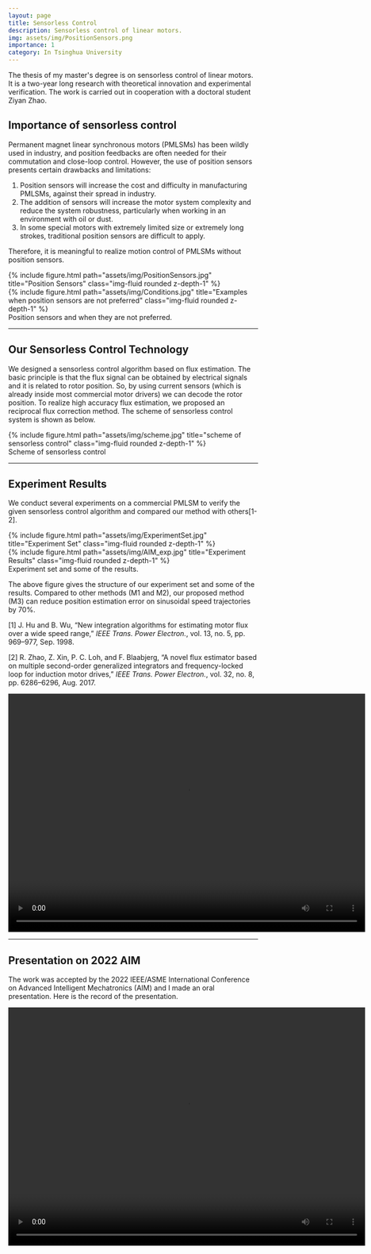 ```yaml
---
layout: page
title: Sensorless Control
description: Sensorless control of linear motors.
img: assets/img/PositionSensors.png
importance: 1
category: In Tsinghua University
---
```


The thesis of my master's degree is on sensorless control of linear motors. It is a two-year long research with theoretical innovation and experimental verification. The work is carried out in cooperation with a doctoral student Ziyan Zhao.

## Importance of sensorless control
Permanent magnet linear synchronous motors (PMLSMs) has been wildly used in industry, and position feedbacks are often needed for their commutation and close-loop control. However, the use of position sensors presents certain drawbacks and limitations:
1. Position sensors will increase the cost and difficulty in manufacturing PMLSMs, against their spread in industry. 
2. The addition of sensors will increase the motor system complexity and reduce the system robustness, particularly when working in an environment with oil or dust.
3. In some special motors with extremely limited size or extremely long strokes, traditional position sensors are difficult to apply.

Therefore, it is meaningful to realize motion control of PMLSMs without position sensors. 

<div class="row justify-content-sm-center">
    <div class="col-sm-5 mt-3 mt-md-0">
        {% include figure.html path="assets/img/PositionSensors.jpg" title="Position Sensors" class="img-fluid rounded z-depth-1" %}
    </div>
    <div class="col-sm-6 mt-3 mt-md-0">
        {% include figure.html path="assets/img/Conditions.jpg" title="Examples when position sensors are not preferred" class="img-fluid rounded z-depth-1" %}
    </div>
</div>
<div class="caption">
    Position sensors and when they are not preferred.
</div>

---

## Our Sensorless Control Technology

We designed a sensorless control algorithm based on flux estimation. The basic principle is that the flux signal can be obtained by electrical signals and it is related to rotor position. So, by using current sensors (which is already inside most commercial motor drivers) we can decode the rotor position. To realize high accuracy flux estimation, we proposed an reciprocal flux correction method. The scheme of sensorless control system is shown as below.

<div class="col-sm mt-3 mt-md-0">
    {% include figure.html path="assets/img/scheme.jpg" title="scheme of sensorless control" class="img-fluid rounded z-depth-1" %}
</div>
<div class="caption">
    Scheme of sensorless control
</div>

---

## Experiment Results

We conduct several experiments on a commercial PMLSM to verify the given sensorless control algorithm and compared our method with others[1-2].

<div class="row justify-content-sm-center">
    <div class="col-sm-6 mt-3 mt-md-0">
        {% include figure.html path="assets/img/ExperimentSet.jpg" title="Experiment Set" class="img-fluid rounded z-depth-1" %}
    </div>
    <div class="col-sm-6 mt-3 mt-md-0">
        {% include figure.html path="assets/img/AIM_exp.jpg" title="Experiment Results" class="img-fluid rounded z-depth-1" %}
    </div>
</div>
<div class="caption">
    Experiment set and some of the results.
</div>

The above figure gives the structure of our experiment set and some of the results. Compared to other methods (M1 and M2), our proposed method (M3) can reduce position estimation error on sinusoidal speed trajectories by 70%.

[1] J. Hu and B. Wu, “New integration algorithms for estimating motor flux over a wide speed range,” *IEEE Trans. Power Electron.*, vol. 13, no. 5, pp. 969–977, Sep. 1998.

[2] R. Zhao, Z. Xin, P. C. Loh, and F. Blaabjerg, “A novel flux estimator based on multiple second-order generalized integrators and frequency-locked loop for induction motor drives,” *IEEE Trans. Power Electron.*, vol. 32, no. 8, pp. 6286–6296, Aug. 2017.

<video width="720" height="480" controls>
  <source src="motor_sensorless.mp4" type="video/mp4">
  <source src="motor_sensorless.webm" type="video/webm">
  <object data="motor_sensorless.mp4" width="720" height="480">
    <embed src="motor_sensorless.swf" width="720" height="480">
  </object>
</video>

---

## Presentation on 2022 AIM

The work was accepted by the 2022 IEEE/ASME International Conference on Advanced Intelligent Mechatronics (AIM) and I made an oral presentation. Here is the record of the presentation.

<video width="720" height="480" controls>
  <source src="AIM_pre.mp4" type="video/mp4">
  <source src="AIM_pre.webm" type="video/webm">
  <object data="AIM_pre.mp4" width="720" height="480">
    <embed src="AIM_pre.swf" width="720" height="480">
  </object>
</video>

